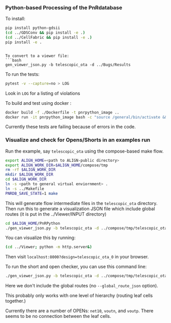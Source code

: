 ### Python-based Processing of the PnRdatabase

To install:
```bash
pip install python-gdsii
(cd ../GDSConv && pip install -e .)
(cd ../CellFabric && pip install -e .)
pip install -e .
```
```

To convert to a viewer file:
```bash
gen_viewer_json.py -b telescopic_ota -d ../Bugs/Results	
```

To run the tests:
```bash
pytest -v --capture=no > LOG
```
Look in `LOG` for a listing of violations

To build and test using docker :
```bash
docker build -f ./Dockerfile -t pnrpython_image ..
docker run -it pnrpython_image bash -c "source /general/bin/activate && cd PnRPython && pytest -v -s"
```

Currently these tests are failing because of errors in the code.

### Visualize and check for Opens/Shorts in an examples run

Run the example, say `telescopic_ota` using the compose-based make flow.
```bash
export ALIGN_HOME=<path to ALIGN-public directory>
export ALIGN_WORK_DIR=$ALIGN_HOME/compose/tmp
rm -rf $ALIGN_WORK_DIR
mkdir $ALIGN_WORK_DIR
cd $ALIGN_WORK_DIR
ln -s <path to general virtual enviornment> .
ln -s ../Makefile
PNRDB_SAVE_STATE=1 make
```
This will generate flow intermediate files in the `telescopic_ota` directory.
Then run this to generate a visualization JSON file which include global routes (it is put in the ../Viewer/INPUT directory)
```bash
cd $ALIGN_HOME/PnRPython
./gen_viewer_json.py -b telescopic_ota -d ../compose/tmp/telescopic_ota/pnr_output/Results -o ../Viewer/INPUT --draw_grid -l INFO  --json_dir ../compose/tmp/telescopic_ota/pnr_output/inputs/ --global_route_json ../compose/tmp/telescopic_ota/pnr_output/Results/telescopic_ota_GcellGlobalRoute_0.json 
```
You can visualize this by running:
```bash
(cd ../Viewer; python -m http.server&)
```
Then visit `localhost:8000?design=telescopic_ota_0` in your browser.

To run the short and open checker, you can use this command line:
```bash
./gen_viewer_json.py -b telescopic_ota -d ../compose/tmp/telescopic_ota/pnr_output/Results -o ../Viewer/INPUT --draw_grid -l INFO  --json_dir ../compose/tmp/telescopic_ota/pnr_output/inputs/ --check
```
Here we don't include the global routes (no `--global_route_json` option).

This probably only works with one level of hierarchy (routing leaf cells together.)

Currently there are a number of OPENs: `net10`, `voutn`, and `voutp`.
There seems to be no connection between the leaf cells.
